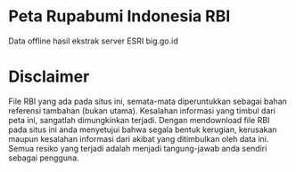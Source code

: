 # Peta Rupabumi Indonesia RBI
Data offline hasil ekstrak server ESRI big.go.id

# Disclaimer
File RBI yang ada pada situs ini, semata-mata diperuntukkan sebagai bahan referensi tambahan (bukan utama). Kesalahan informasi yang timbul dari peta ini, sangatlah dimungkinkan terjadi. Dengan mendownload file RBI pada situs ini anda menyetujui bahwa segala bentuk kerugian, kerusakan maupun kesalahan informasi dari akibat yang ditimbulkan oleh data ini. Semua resiko yang terjadi adalah menjadi tangung-jawab anda sendiri sebagai pengguna.
